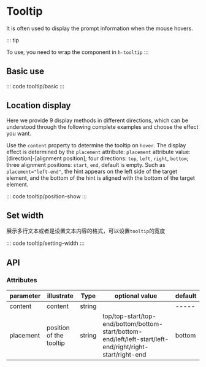 <script setup>
import basic from 'exam/tooltip/basic.vue'
import positionShow from 'exam/tooltip/position-show.vue'
import settingWidth from 'exam/tooltip/setting-width.vue'
</script>

# Tooltip

It is often used to display the prompt information when the mouse hovers.

::: tip

To use, you need to wrap the component in `h-tooltip`
:::

## Basic use

::: code tooltip/basic
<basic></basic>
:::

## Location display

Here we provide 9 display methods in different directions, which can be understood through the following complete examples and choose the effect you want.

Use the `content` property to determine the tooltip on `hover`. The display effect is determined by the `placement` attribute: `placement` attribute value: [direction]-[alignment position]; four directions: `top`, `left`, `right`, `bottom`; three alignment positions: `start`, `end`, default is empty. Such as `placement="left-end"`, the hint appears on the left side of the target element, and the bottom of the hint is aligned with the bottom of the target element.

::: code tooltip/position-show
<positionShow></positionShow>
:::

## Set width

展示多行文本或者是设置文本内容的格式，可以设置`tooltip`的宽度

::: code tooltip/setting-width
<settingWidth></settingWidth>
:::

## API

### Attributes

| parameter | illustrate              | Type   | optional value                                                                                            | default |
| --------- | ----------------------- | ------ | --------------------------------------------------------------------------------------------------------- | ------- |
| content   | content                 | string |                                                                                                           | -----   |
| placement | position of the tooltip | string | top/top-start/top-end/bottom/bottom-start/bottom-end/left/left-start/left-end/right/right-start/right-end | bottom  |
